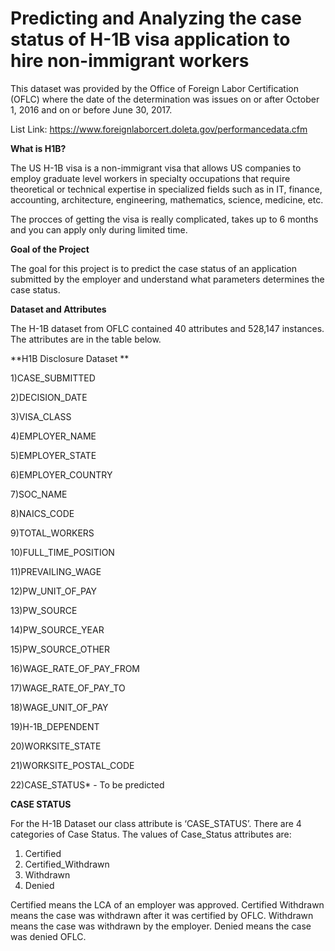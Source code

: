 # Predicting and Analyzing the case status of H-1B visa application to hire non-immigrant workers

This dataset was provided by the Office of Foreign Labor Certification (OFLC) where the date of the determination was issues on or after October 1, 2016 and on or before June 30, 2017. 

List Link: https://www.foreignlaborcert.doleta.gov/performancedata.cfm 

**What is H1B?**

The US H-1B visa is a non-immigrant visa that allows US companies to employ graduate level workers in specialty occupations that require theoretical or technical expertise in specialized fields such as in IT, finance, accounting, architecture, engineering, mathematics, science, medicine, etc. 

The procces of getting the visa is really complicated, takes up to 6 months and you can apply only during limited time. 

**Goal of the Project** 

 The goal for this project is to predict the case status of an application submitted by the employer and understand what parameters determines the case status. 

**Dataset and Attributes** 

The H-1B dataset from OFLC contained 40 attributes and 528,147 instances. The attributes are in the table below.

**H1B Disclosure Dataset **

1)CASE_SUBMITTED 

2)DECISION_DATE 

3)VISA_CLASS

4)EMPLOYER_NAME

5)EMPLOYER_STATE 

6)EMPLOYER_COUNTRY 

7)SOC_NAME 

8)NAICS_CODE 

9)TOTAL_WORKERS 

10)FULL_TIME_POSITION 

11)PREVAILING_WAGE 

12)PW_UNIT_OF_PAY

13)PW_SOURCE 

14)PW_SOURCE_YEAR 

15)PW_SOURCE_OTHER 

16)WAGE_RATE_OF_PAY_FROM 

17)WAGE_RATE_OF_PAY_TO 

18)WAGE_UNIT_OF_PAY 

19)H-1B_DEPENDENT 

20)WORKSITE_STATE 

21)WORKSITE_POSTAL_CODE 

22)CASE_STATUS*  - To be predicted

**CASE STATUS**

For the H-1B Dataset our class attribute is ‘CASE_STATUS’. There are 4 categories of Case Status. The values of Case_Status attributes are:

1) Certified 
2) Certified_Withdrawn 
3) Withdrawn 
4) Denied

Certified means the LCA of an employer was approved. Certified Withdrawn means the case was withdrawn after it was certified by OFLC. Withdrawn means the case was withdrawn by the employer. Denied means the case was denied OFLC.			 				 					 					 				 				 					 					 				 				 					 					 				 				 					 					 				 				 					 					 				 				 					 					 				 				 					 					 					 					 				 			 		



